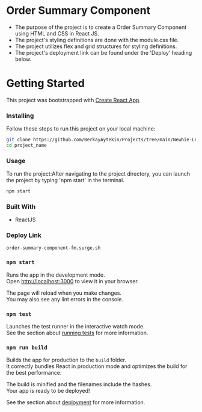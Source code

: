 <h1>Order Summary Component</h1>
<ul>
    <li>The purpose of the project is to create a Order Summary Component using HTML and CSS in React JS.</li>
    <li>The project's styling definitions are done with the module.css file.</li>
    <li>The project utilizes flex and grid structures for styling definitions.</li>
    <li>The project's deployment link can be found under the 'Deploy' heading below.</li>
</ul>

<h1>Getting Started</h1>
<p>This project was bootstrapped with <a href="https://github.com/facebook/create-react-app">Create React App</a>.</p>

<h3>Installing</h3>
<p>Follow these steps to run this project on your local machine:</p>

```bash
git clone https://github.com/BerkayAytekin/Projects/tree/main/Newbie-Level-Projects/order-summary-component
cd project_name
```

<h3>Usage</h3>
<p>To run the project:After navigating to the project directory, you can launch the project by typing 'npm start' in the terminal.</p>

```bash
npm start
```

<h3>Built With</h3>
<ul>
    <li>ReactJS</li>
</ul>

<h3>Deploy Link</h3>

```bash
order-summary-component-fm.surge.sh
```

### `npm start`

Runs the app in the development mode.\
Open [http://localhost:3000](http://localhost:3000) to view it in your browser.

The page will reload when you make changes.\
You may also see any lint errors in the console.

### `npm test`

Launches the test runner in the interactive watch mode.\
See the section about [running tests](https://facebook.github.io/create-react-app/docs/running-tests) for more information.

### `npm run build`

Builds the app for production to the `build` folder.\
It correctly bundles React in production mode and optimizes the build for the best performance.

The build is minified and the filenames include the hashes.\
Your app is ready to be deployed!

See the section about [deployment](https://facebook.github.io/create-react-app/docs/deployment) for more information.
